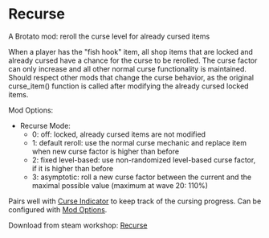 # Recurse

A Brotato mod: reroll the curse level for already cursed items 

When a player has the "fish hook" item, all shop items that are locked and already cursed have a chance for the curse to be rerolled.
The curse factor can only increase and all other normal curse functionality is maintained.
Should respect other mods that change the curse behavior, as the original curse_item() function is called after modifying the already cursed locked items.

Mod Options:
- Recurse Mode:
  - 0: off: locked, already cursed items are not modified
  - 1: default reroll: use the normal curse mechanic and replace item when new curse factor is higher than before
  - 2: fixed level-based: use non-randomized level-based curse factor, if it is higher than before
  - 3: asymptotic: roll a new curse factor between the current and the maximal possible value (maximum at wave 20: 110%)

Pairs well with [Curse Indicator](https://steamcommunity.com/sharedfiles/filedetails/?id=3372276979) to keep track of the cursing progress.
Can be configured with [Mod Options](https://steamcommunity.com/workshop/filedetails/?id=2944608034).

Download from steam workshop: [Recurse](https://steamcommunity.com/sharedfiles/filedetails/?id=3556898502)
